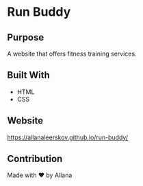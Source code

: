 # Run Buddy

## Purpose
A website that offers fitness training services.

## Built With
* HTML
* CSS

## Website
https://allanaleerskov.github.io/run-buddy/

## Contribution
Made with ❤️ by Allana
